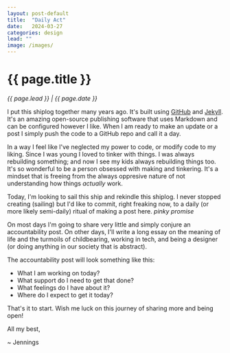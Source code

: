 ```yaml
---
layout: post-default
title:  "Daily Act"
date:   2024-03-27
categories: design
lead: ""
image: /images/
---
```


<h1>{{ page.title }}</h1>
<em>{{ page.lead }} | {{ page.date }}</em>

I put this shiplog together many years ago. It's built using [GitHub](https://github.com/) and [Jekyll](https://jekyllrb.com/). It's an amazing open-source publishing software that uses Markdown and can be configured however I like. When I am ready to make an update or a post I simply push the code to a GitHub repo and call it a day.

In a way I feel like I've neglected my power to code, or modify code to my liking. Since I was young I loved to tinker with things. I was always rebuilding something; and now I see my kids always rebuilding things too. It's so wonderful to be a person obsessed with making and tinkering. It's a mindset that is freeing from the always oppresive nature of not understanding how things *actually* work.

Today, I'm looking to sail this ship and rekindle this shiplog. I never stopped creating (sailing) but I'd like to commit, right freaking now, to a daily (or more likely semi-daily) ritual of making a post here. *pinky promise*

On most days I'm going to share very little and simply conjure an accountability post. On other days, I'll write a long essay on the meaning of life and the turmoils of childbearing, working in tech, and being a designer (or doing anything in our society that is abstract).

The accountability post will look something like this:

- What I am working on today?
- What support do I need to get that done?
- What feelings do I have about it?
- Where do I expect to get it today?

That's it to start. Wish me luck on this journey of sharing more and being open!

All my best,

~ Jennings